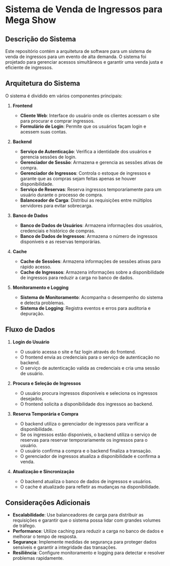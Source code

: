 # Sistema de Venda de Ingressos para Mega Show

## Descrição do Sistema

Este repositório contém a arquitetura de software para um sistema de venda de ingressos para um evento de alta demanda. O sistema foi projetado para gerenciar acessos simultâneos e garantir uma venda justa e eficiente de ingressos.

## Arquitetura do Sistema

O sistema é dividido em vários componentes principais:

1. **Frontend**
   - **Cliente Web**: Interface do usuário onde os clientes acessam o site para procurar e comprar ingressos.
   - **Formulário de Login**: Permite que os usuários façam login e acessem suas contas.

2. **Backend**
   - **Serviço de Autenticação**: Verifica a identidade dos usuários e gerencia sessões de login.
   - **Gerenciador de Sessão**: Armazena e gerencia as sessões ativas de compra.
   - **Gerenciador de Ingressos**: Controla o estoque de ingressos e garante que as compras sejam feitas apenas se houver disponibilidade.
   - **Serviço de Reservas**: Reserva ingressos temporariamente para um usuário durante o processo de compra.
   - **Balanceador de Carga**: Distribui as requisições entre múltiplos servidores para evitar sobrecarga.

3. **Banco de Dados**
   - **Banco de Dados de Usuários**: Armazena informações dos usuários, credenciais e histórico de compras.
   - **Banco de Dados de Ingressos**: Armazena o número de ingressos disponíveis e as reservas temporárias.

4. **Cache**
   - **Cache de Sessões**: Armazena informações de sessões ativas para rápido acesso.
   - **Cache de Ingressos**: Armazena informações sobre a disponibilidade de ingressos para reduzir a carga no banco de dados.

5. **Monitoramento e Logging**
   - **Sistema de Monitoramento**: Acompanha o desempenho do sistema e detecta problemas.
   - **Sistema de Logging**: Registra eventos e erros para auditoria e depuração.

## Fluxo de Dados

1. **Login do Usuário**
   - O usuário acessa o site e faz login através do frontend.
   - O frontend envia as credenciais para o serviço de autenticação no backend.
   - O serviço de autenticação valida as credenciais e cria uma sessão de usuário.

2. **Procura e Seleção de Ingressos**
   - O usuário procura ingressos disponíveis e seleciona os ingressos desejados.
   - O frontend solicita a disponibilidade dos ingressos ao backend.

3. **Reserva Temporária e Compra**
   - O backend utiliza o gerenciador de ingressos para verificar a disponibilidade.
   - Se os ingressos estão disponíveis, o backend utiliza o serviço de reservas para reservar temporariamente os ingressos para o usuário.
   - O usuário confirma a compra e o backend finaliza a transação.
   - O gerenciador de ingressos atualiza a disponibilidade e confirma a venda.

4. **Atualização e Sincronização**
   - O backend atualiza o banco de dados de ingressos e usuários.
   - O cache é atualizado para refletir as mudanças na disponibilidade.

## Considerações Adicionais

- **Escalabilidade**: Use balanceadores de carga para distribuir as requisições e garantir que o sistema possa lidar com grandes volumes de tráfego.
- **Performance**: Utilize caching para reduzir a carga no banco de dados e melhorar o tempo de resposta.
- **Segurança**: Implemente medidas de segurança para proteger dados sensíveis e garantir a integridade das transações.
- **Resiliência**: Configure monitoramento e logging para detectar e resolver problemas rapidamente.
